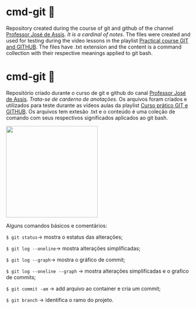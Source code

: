 # cmd-git :book:
Repository created during the course of git and github of the channel [Professor José de Assis](https://www.youtube.com/channel/UCySbdH4Tt_l5W4gQJrNqm-Q). *It is a cardinal of notes*. The files were created and used for testing during the video lessons in the playlist [Practical course GIT and GITHUB](https://www.youtube.com/watch?v=FF1f4bKYhoo&list=PLbEOwbQR9lqzK14I7OOeREEIE4k6rjgIj). The files have .txt extension and the content is a command collection with their respective meanings applied to git bash.

# cmd-git :book:
Repositório criado durante o curso de git e github do canal [Professor José de Assis](https://www.youtube.com/channel/UCySbdH4Tt_l5W4gQJrNqm-Q). *Trata-se de carderno de anotações*. Os arquivos foram criados e utilizados para teste durante as vídeos aulas da playlist [Curso prático GIT e GITHUB](https://www.youtube.com/watch?v=FF1f4bKYhoo&list=PLbEOwbQR9lqzK14I7OOeREEIE4k6rjgIj). Os arquivos tem extesão .txt e o conteúdo é uma coleção de comando com seus respectivos significados aplicados ao git bash.


<p>
<img aling=center src="https://github.com/jonfisik/cmd-git/blob/master/figuras/gitbash1.jpg" width="250">
</p>

Alguns comandos básicos e comentários:

`$ git status`-> mostra o estatus das alterações;

`$ git log --oneline`-> mostra alterações simplificadas;

`$ git log --graph`-> mostra o gráfico de commit;

`$ git log --oneline --graph` -> mostra alterações simplificadas e o grafico de commits;

`$ git commit -am` -> add arquivo ao container e cria um commit;

`$ git branch` -> identifica o ramo do projeto.
